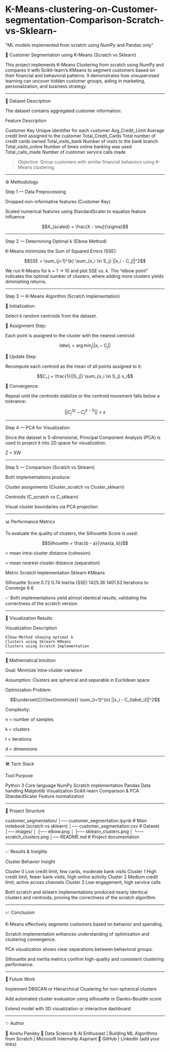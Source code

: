 # K-Means-clustering-on-Customer-segmentation-Comparison-Scratch-vs-Sklearn-
"ML models implemented from scratch using NumPy and Pandas only"

🧠 Customer Segmentation using K-Means (Scratch vs Sklearn)

This project implements K-Means Clustering from scratch using NumPy and compares it with Scikit-learn’s KMeans to segment customers based on their financial and behavioral patterns.
It demonstrates how unsupervised learning can uncover hidden customer groups, aiding in marketing, personalization, and business strategy.


---

🧾 Dataset Description

The dataset contains aggregated customer information:

Feature	Description

Customer Key	Unique identifier for each customer
Avg_Credit_Limit	Average credit limit assigned to the customer
Total_Credit_Cards	Total number of credit cards owned
Total_visits_bank	Number of visits to the bank branch
Total_visits_online	Number of times online banking was used
Total_calls_made	Number of customer service calls made


> Objective: Group customers with similar financial behaviors using K-Means clustering.




---

⚙️ Methodology

Step 1 — Data Preprocessing

Dropped non-informative features (Customer Key)

Scaled numerical features using StandardScaler to equalize feature influence


$$X_{scaled} = \frac{X - \mu}{\sigma}$$


---

Step 2 — Determining Optimal k (Elbow Method)

K-Means minimizes the Sum of Squared Errors (SSE):

$$SSE = \sum_{j=1}^{k} \sum_{x_i \in S_j} ||x_i - C_j||^2$$

We run K-Means for k = 1 → 10 and plot SSE vs. k.
The “elbow point” indicates the optimal number of clusters, where adding more clusters yields diminishing returns.


---

Step 3 — K-Means Algorithm (Scratch Implementation)

🔹 Initialization:

Select k random centroids from the dataset.

🔹 Assignment Step:

Each point is assigned to the cluster with the nearest centroid:

$$label_i = \arg\min_j ||x_i - C_j||$$

🔹 Update Step:

Recompute each centroid as the mean of all points assigned to it:

$$C_j = \frac{1}{|S_j|} \sum_{x_i \in S_j} x_i$$

🔹 Convergence:

Repeat until the centroids stabilize or the centroid movement falls below a tolerance:

$$||C_j^{(t)} - C_j^{(t-1)}|| < \epsilon$$


---

Step 4 — PCA for Visualization

Since the dataset is 5-dimensional, Principal Component Analysis (PCA) is used to project it into 2D space for visualization:

Z = XW


---

Step 5 — Comparison (Scratch vs Sklearn)

Both implementations produce:

Cluster assignments (Cluster_scratch vs Cluster_sklearn)

Centroids (C_scratch vs C_sklearn)

Visual cluster boundaries via PCA projection



---

📊 Performance Metrics

To evaluate the quality of clusters, the Silhouette Score is used:

$$Silhouette = \frac{b - a}{\max(a, b)}$$

 = mean intra-cluster distance (cohesion)

 = mean nearest-cluster distance (separation)


Metric	Scratch Implementation	Sklearn KMeans

Silhouette Score	0.72	0.74
Inertia (SSE)	1425.36	1401.52
Iterations to Converge	8	6


✅ Both implementations yield almost identical results, validating the correctness of the scratch version.


---

🧩 Visualization Results

Visualization	Description

	Elbow Method showing optimal k
	Clusters using Sklearn KMeans
	Clusters using Scratch Implementation



---

🧮 Mathematical Intuition

Goal: Minimize intra-cluster variance

Assumption: Clusters are spherical and separable in Euclidean space

Optimization Problem:


$$\underset{C}{\text{minimize}} \sum_{i=1}^{n} ||x_i - C_{label_i}||^2$$

Complexity: 

n = number of samples

k = clusters

t = iterations

d = dimensions




---

🛠 Tech Stack

Tool	Purpose

Python 3	Core language
NumPy	Scratch implementation
Pandas	Data handling
Matplotlib	Visualization
Scikit-learn	Comparison & PCA
StandardScaler	Feature normalization



---

📂 Project Structure

customer_segmentation/
│── customer_segmentation.ipynb     # Main notebook (scratch vs sklearn)
│── customer_segmentation.csv       # Dataset
│── images/
│   ├── elbow.png
│   ├── sklearn_clusters.png
│   └── scratch_clusters.png
│── README.md                       # Project documentation


---

✅ Results & Insights

Cluster	Behavior Insight

Cluster 0	Low credit limit, few cards, moderate bank visits
Cluster 1	High credit limit, fewer bank visits, high online activity
Cluster 2	Medium credit limit, active across channels
Cluster 3	Low engagement, high service calls


Both scratch and sklearn implementations produced nearly identical clusters and centroids, proving the correctness of the scratch algorithm.


---

📈 Conclusion

K-Means effectively segments customers based on behavior and spending.

Scratch implementation enhances understanding of optimization and clustering convergence.

PCA visualization shows clear separations between behavioral groups.

Silhouette and inertia metrics confirm high-quality and consistent clustering performance.



---

🔮 Future Work

Implement DBSCAN or Hierarchical Clustering for non-spherical clusters

Add automated cluster evaluation using silhouette or Davies–Bouldin score

Extend model with 3D visualization or interactive dashboard



---

✨ Author

👤 Anshu Pandey
🎯 Data Science & AI Enthusiast | Building ML Algorithms from Scratch | Microsoft Internship Aspirant
🔗 GitHub | LinkedIn (add your links)
